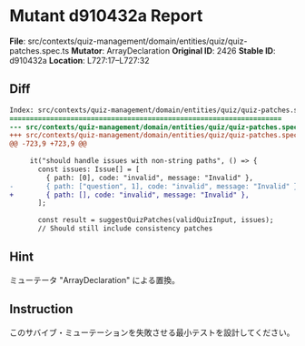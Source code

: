 # Mutant d910432a Report

**File**: src/contexts/quiz-management/domain/entities/quiz/quiz-patches.spec.ts
**Mutator**: ArrayDeclaration
**Original ID**: 2426
**Stable ID**: d910432a
**Location**: L727:17–L727:32

## Diff

```diff
Index: src/contexts/quiz-management/domain/entities/quiz/quiz-patches.spec.ts
===================================================================
--- src/contexts/quiz-management/domain/entities/quiz/quiz-patches.spec.ts	original
+++ src/contexts/quiz-management/domain/entities/quiz/quiz-patches.spec.ts	mutated #2426
@@ -723,9 +723,9 @@
 
     it("should handle issues with non-string paths", () => {
       const issues: Issue[] = [
         { path: [0], code: "invalid", message: "Invalid" },
-        { path: ["question", 1], code: "invalid", message: "Invalid" },
+        { path: [], code: "invalid", message: "Invalid" },
       ];
 
       const result = suggestQuizPatches(validQuizInput, issues);
       // Should still include consistency patches
```

## Hint

ミューテータ "ArrayDeclaration" による置換。

## Instruction

このサバイブ・ミューテーションを失敗させる最小テストを設計してください。
